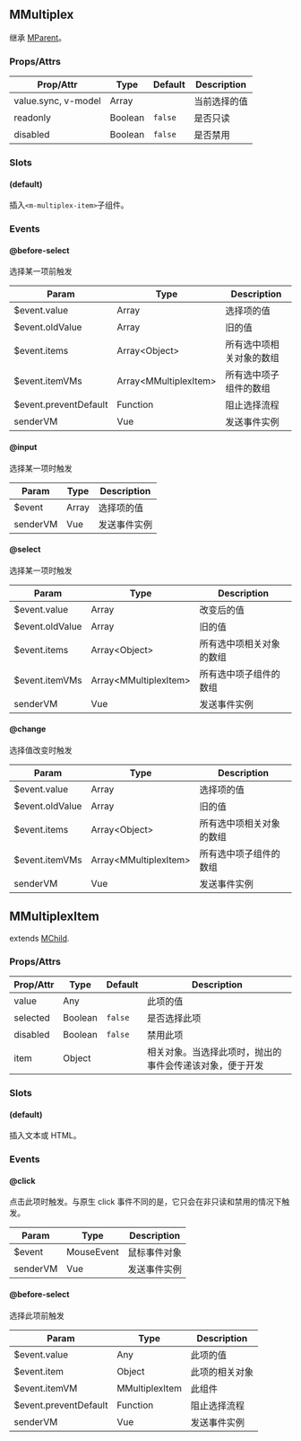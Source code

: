 ## MMultiplex

继承 [MParent](../m-parent)。

### Props/Attrs

| Prop/Attr | Type | Default | Description |
| --------- | ---- | ------- | ----------- |
| value.sync, v-model | Array | | 当前选择的值 |
| readonly | Boolean | `false` | 是否只读 |
| disabled | Boolean | `false` | 是否禁用 |

### Slots

#### (default)

插入`<m-multiplex-item>`子组件。

### Events

#### @before-select

选择某一项前触发

| Param | Type | Description |
| ----- | ---- | ----------- |
| $event.value | Array | 选择项的值 |
| $event.oldValue | Array | 旧的值 |
| $event.items | Array\<Object\> | 所有选中项相关对象的数组 |
| $event.itemVMs | Array\<MMultiplexItem\> | 所有选中项子组件的数组 |
| $event.preventDefault | Function | 阻止选择流程 |
| senderVM | Vue | 发送事件实例 |

#### @input

选择某一项时触发

| Param | Type | Description |
| ----- | ---- | ----------- |
| $event | Array | 选择项的值 |
| senderVM | Vue | 发送事件实例 |

#### @select

选择某一项时触发

| Param | Type | Description |
| ----- | ---- | ----------- |
| $event.value | Array | 改变后的值 |
| $event.oldValue | Array | 旧的值 |
| $event.items | Array\<Object\> | 所有选中项相关对象的数组 |
| $event.itemVMs | Array\<MMultiplexItem\> | 所有选中项子组件的数组 |
| senderVM | Vue | 发送事件实例 |

#### @change

选择值改变时触发

| Param | Type | Description |
| ----- | ---- | ----------- |
| $event.value | Array | 选择项的值 |
| $event.oldValue | Array | 旧的值 |
| $event.items | Array\<Object\> | 所有选中项相关对象的数组 |
| $event.itemVMs | Array\<MMultiplexItem\> | 所有选中项子组件的数组 |
| senderVM | Vue | 发送事件实例 |

## MMultiplexItem

extends [MChild](../m-parent/api#MChild).

### Props/Attrs

| Prop/Attr | Type | Default | Description |
| --------- | ---- | ------- | ----------- |
| value | Any | | 此项的值 |
| selected | Boolean | `false` | 是否选择此项 |
| disabled | Boolean | `false` | 禁用此项 |
| item | Object | | 相关对象。当选择此项时，抛出的事件会传递该对象，便于开发 |

### Slots

#### (default)

插入文本或 HTML。

### Events

#### @click

点击此项时触发。与原生 click 事件不同的是，它只会在非只读和禁用的情况下触发。

| Param | Type | Description |
| ----- | ---- | ----------- |
| $event | MouseEvent | 鼠标事件对象 |
| senderVM | Vue | 发送事件实例 |

#### @before-select

选择此项前触发

| Param | Type | Description |
| ----- | ---- | ----------- |
| $event.value | Any | 此项的值 |
| $event.item | Object | 此项的相关对象 |
| $event.itemVM | MMultiplexItem | 此组件 |
| $event.preventDefault | Function | 阻止选择流程 |
| senderVM | Vue | 发送事件实例 |

